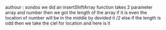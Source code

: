 authour : sondos
we did an insertShiftArray function takes 2 parameter 
array and number 
then we got the length of the array if it is even
the location of number will be in the middle 
by devided it /2
else if the length is odd then we take the ciel for
location
and here is it